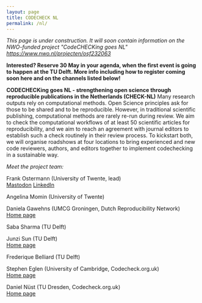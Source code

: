 ```yaml
---
layout: page
title: CODECHECK NL
permalink: /nl/
---
```


*This page is under construction. It will soon contain information on the NWO-funded project "CodeCHECKing goes NL" <https://www.nwo.nl/projecten/osf232063>*

**Interested? Reserve 30 May in your agenda, when the first event is going to happen at the TU Delft. More info including how to register coming soon here and on the channels listed below!**


**CODECHECKing goes NL - strengthening open science through reproducible publications in the Netherlands (CHECK-NL)**
Many research outputs rely on computational methods. Open Science principles ask for those to be shared and to be reproducible. However, in traditional scientific publishing, computational methods are rarely re-run during review. We aim to check the computational workflows of at least 50 scientific articles for reproducibility, and we aim to reach an agreement with journal editors to establish such a check routinely in their review process. To kickstart both, we will organise roadshows at four locations to bring experienced and new code reviewers, authors, and editors together to implement codechecking in a sustainable way.



*Meet the project team:*

Frank Ostermann (University of Twente, lead)  
[Mastodon](https://mstdn.social/@f_ostermann)
[LinkedIn](https://www.linkedin.com/in/foost/)

Angelina Momin (University of Twente)

Daniela Gawehns (UMCG Groningen, Dutch Reproducibility Network)  
[Home page](https://danielagawehns.github.io/)

Saba Sharma (TU Delft)

Junzi Sun (TU Delft)  
[Home page](https://junzis.com/)

Frederique Belliard (TU Delft)

Stephen Eglen (University of Cambridge, Codecheck.org.uk)  
[Home page](https://sje30.github.io)

Daniel Nüst (TU Dresden, Codecheck.org.uk)  
[Home page](https://nordholmen.net/)
